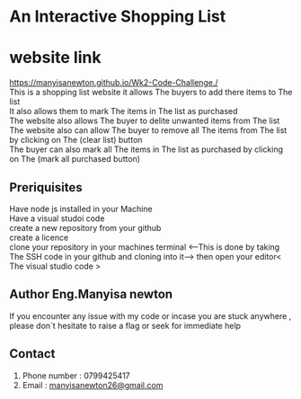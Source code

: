 # An Interactive Shopping List 
 # website link
  <https://manyisanewton.github.io/Wk2-Code-Challenge./> <br>
This  is a shopping list website it allows The buyers to add there items to The list <br>
It also allows them to mark The items in The list as purchased <br>
The website also allows The buyer to delite unwanted items from The list <br>
The website also can allow The buyer to remove all The items from The list by clicking on The (clear list) button <br>
The buyer can also mark all The items in The list as purchased by clicking on The (mark all purchased button) <br>
## Preriquisites
Have node js installed in your Machine <br>
Have a visual studoi code <br>
create a new repository from your github <br>
create a licence <br>
clone your repository in your machines terminal <--This is done by taking The SSH code in your github and cloning into it-->
then open your editor< The visual studio code >

## Author Eng.Manyisa newton 
If you encounter any issue with my code or incase you are stuck anywhere , please don`t hesitate to raise a flag or seek for immediate help
## Contact 
1. Phone number : 0799425417
2. Email : manyisanewton26@gmail.com 